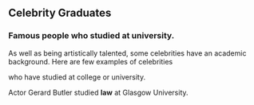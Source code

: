 ## Celebrity Graduates 
### Famous people who studied at university.

As well as being artistically talented, some celebrities have an academic background. Here are few examples of celebrities

who have studied at college or university.

Actor Gerard Butler studied **law** at Glasgow University. 

